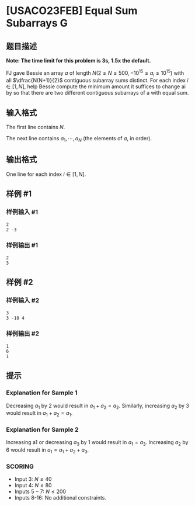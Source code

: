 # [USACO23FEB] Equal Sum Subarrays G

## 题目描述

**Note: The time limit for this problem is 3s, 1.5x the default.** 

FJ gave Bessie an array $a$ of length $N(2 \le N \le 500,−10^{15} \le a_i \le 10^{15})$ with all $\dfrac{N(N+1)}{2}$ contiguous subarray sums distinct. For each index $i \in [1,N]$, help Bessie compute the minimum amount it suffices to change ai by so that there are two different contiguous subarrays of a with equal sum. 

## 输入格式

The first line contains $N$.

The next line contains $a_1, \cdots ,a_N$
(the elements of $a$, in order). 

## 输出格式

One line for each index $i \in [1,N]$. 

## 样例 #1

### 样例输入 #1
```
2
2 -3
```

### 样例输出 #1

```
2
3
```

## 样例 #2

### 样例输入 #2
```
3
3 -10 4
```

### 样例输出 #2

```
1
6
1
```

## 提示

### Explanation for Sample 1

Decreasing $a_1$ by $2$ would result in $a_1+a_2=a_2$. Similarly, increasing $a_2$ by $3$ would result in $a_1+a_2=a_1$. 

### Explanation for Sample 2

Increasing a1 or decreasing $a_3$ by $1$ would result in $a_1=a_3$. Increasing $a_2$ by $6$ would result in $a_1=a_1+a_2+a_3$. 

### SCORING

 - Input $3$: $N \le 40$
 - Input $4$: $N \le 80$
 - Inputs $5-7$: $N \le 200$
 - Inputs 8-16: No additional constraints.
